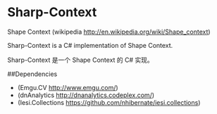 Sharp-Context
=============

Shape Context (wikipedia http://en.wikipedia.org/wiki/Shape_context)

Sharp-Context is a C# implementation of Shape Context.

Sharp-Context 是一个 Shape Context 的 C# 实现。

##Dependencies

  - (Emgu.CV http://www.emgu.com/)
  - (dnAnalytics http://dnanalytics.codeplex.com/)
  - (Iesi.Collections https://github.com/nhibernate/iesi.collections)